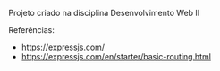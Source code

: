 Projeto criado na disciplina Desenvolvimento Web II

Referências:

- https://expressjs.com/
- https://expressjs.com/en/starter/basic-routing.html
